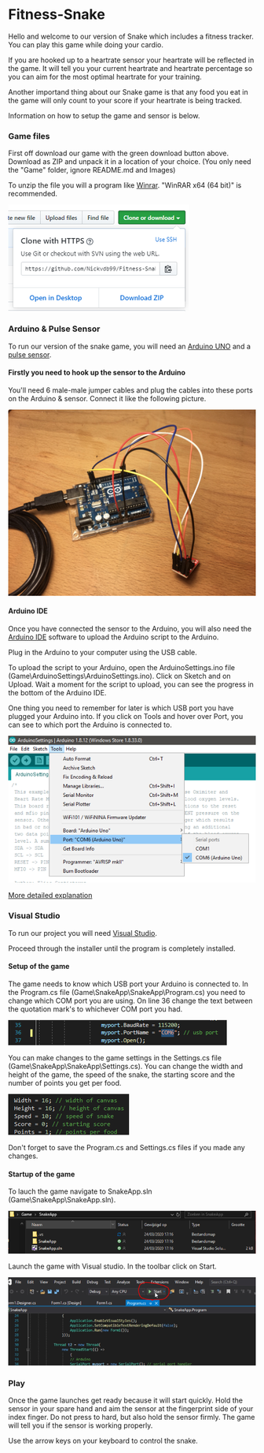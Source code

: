 # Fitness-Snake

Hello and welcome to our version of Snake which includes a fitness tracker. You can play this game while doing your cardio.

If you are hooked up to a heartrate sensor your heartrate will be reflected in the game. It will tell you your current heartrate and heartrate percentage so you can aim for the most optimal heartrate for your training.

Another importand thing about our Snake game is that any food you eat in the game will only count to your score if your heartrate is being tracked.

Information on how to setup the game and sensor is below.

### Game files

First off download our game with the green download button above. Download as ZIP and unpack it in a location of your choice. (You only need the "Game" folder, ignore README.md and Images)

To unzip the file you will a program like [Winrar](https://www.rarlab.com/download.htm). "WinRAR x64 (64 bit)" is recommended.

![Download](Images/download.PNG)

### Arduino & Pulse Sensor

To run our version of the snake game, you will need an [Arduino UNO](https://store.arduino.cc/arduino-uno-rev3) and a [pulse sensor](https://learn.sparkfun.com/tutorials/sparkfun-pulse-oximeter-and-heart-rate-monitor-hookup-guide).

#### Firstly you need to hook up the sensor to the Arduino

You'll need 6 male-male jumper cables and plug the cables into these ports on the Arduino & sensor. Connect it like the following picture. 

![SensorAndArduino](Images/SensorAndArduino.png)

#### Arduino IDE

Once you have connected the sensor to the Arduino, you will also need the [Arduino IDE](https://www.arduino.cc/download_handler.php) software to upload the Arduino script to the Arduino.

Plug in the Arduino to your computer using the USB cable.

To upload the script to your Arduino, open the ArduinoSettings.ino file (Game\ArduinoSettings\ArduinoSettings.ino).
Click on Sketch and on Upload. Wait a moment for the script to upload, you can see the progress in the bottom of the Arduino IDE.

One thing you need to remember for later is which USB port you have plugged your Arduino into. If you click on Tools and hover over Port, you can see to which port the Arduino is connected to.

![Arduino](Images/Arduino.PNG)

[More detailed explanation](https://github.com/aliekens/pulse_sensor_tutorial)

### Visual Studio

To run our project you will need [Visual Studio](https://visualstudio.microsoft.com/downloads/).

Proceed through the installer until the program is completely installed.

#### Setup of the game

The game needs to know which USB port your Arduino is connected to. In the Program.cs file (Game\SnakeApp\SnakeApp\Program.cs) you need to change which COM port you are using. On line 36 change the text between the quotation mark's to whichever COM port you had.

![Ports](Images/Port.PNG)

You can make changes to the game settings in the Settings.cs file (Game\SnakeApp\SnakeApp\Settings.cs). You can change the width and height of the game, the speed of the snake, the starting score and the number of points you get per food.

![Settings](Images/Settings.PNG)

Don't forget to save the Program.cs and Settings.cs files if you made any changes.

#### Startup of the game

To lauch the game navigate to SnakeApp.sln (Game\SnakeApp\SnakeApp.sln). 

![SLN](Images/SLNFolder.PNG)

Launch the game with Visual studio. In the toolbar click on Start.

![Start](Images/start.PNG)

### Play

Once the game launches get ready because it will start quickly. Hold the sensor in your spare hand and aim the sensor at the fingerprint side of your index finger. Do not press to hard, but also hold the sensor firmly. The game will tell you if the sensor is working properly.

Use the arrow keys on your keyboard to control the snake.
